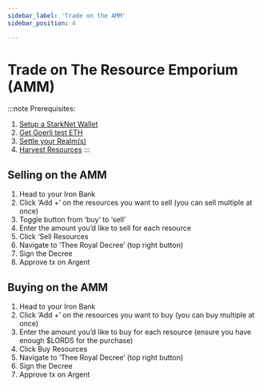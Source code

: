 ```yaml
---
sidebar_label: 'Trade on the AMM'
sidebar_position: 4

---
```


# Trade on The Resource Emporium (AMM)

:::note
Prerequisites: 
1. [Setup a StarkNet Wallet](./wallet.md)
2. [Get Goerli test ETH](eth.md)
3. [Settle your Realm(s)](./settle.md)
4. [Harvest Resources](./harvest.md)
:::

## Selling on the AMM

1. Head to your Iron Bank
2. Click ‘Add +’ on the resources you want to sell (you can sell multiple at once)
3. Toggle button from ‘buy’ to ‘sell’
4. Enter the amount you’d like to sell for each resource
5. Click ‘Sell Resources
6. Navigate to ‘Thee Royal Decree’ (top right button)
7. Sign the Decree
8. Approve tx on Argent

## Buying on the AMM

1. Head to your Iron Bank
2. Click ‘Add +’ on the resources you want to buy (you can buy multiple at once)
3. Enter the amount you’d like to buy for each resource (ensure you have enough $LORDS for the purchase)
4. Click Buy Resources
5. Navigate to ‘Thee Royal Decree’ (top right button)
6. Sign the Decree
7. Approve tx on Argent
